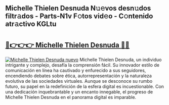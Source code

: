 ## Michelle Thielen Desnuda N𝚞𝚎vos desn𝚞dos filtr𝚊dos - Parts-N1v F𝚘tos vid𝚎o - C𝚘ntenido atr𝚊ctivo KGLtu

# <h2><a href="http://mbc50y.tromn.icu/?c=Michelle+Thielen+Desnuda">🔗👉👉👉 Michelle Thielen Desnuda 🔗🔗</a></h2>

[![Michelle Thielen Desnuda nuevo](https://i.imgur.com/pEAQMta.gif)](http://mbc50y.tromn.icu/?c=Michelle+Thielen+Desnuda)
Michelle Thielen Desnuda, un individuo intrigante y complejo, desafía la comprensión fácil. Su innovador estilo de comunicación en línea ha cautivado y enfurecido a sus seguidores, encendiendo debates sobre ética, autorrepresentación y la naturaleza evolutiva de las sociedades virtuales. Aunque se desconoce su rumbo futuro, su papel en la redefinición de la esfera digital es incuestionable. Con una dedicación inquebrantable y un encanto innegable, el progreso de Michelle Thielen Desnuda en el panorama digital es imparable.
